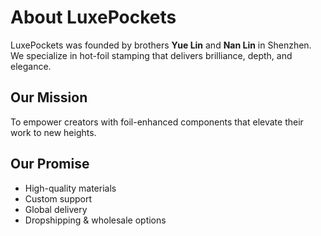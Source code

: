 # About LuxePockets

LuxePockets was founded by brothers **Yue Lin** and **Nan Lin** in Shenzhen. We specialize in hot-foil stamping that delivers brilliance, depth, and elegance.

## Our Mission

To empower creators with foil-enhanced components that elevate their work to new heights.

## Our Promise

- High-quality materials  
- Custom support  
- Global delivery  
- Dropshipping & wholesale options
